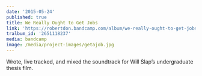```yaml
---
date: '2015-05-24'
published: true
title: We Really Ought to Get Jobs
link: 'https://robertdon.bandcamp.com/album/we-really-ought-to-get-jobs'
tralbum_id: '2651118237'
media: bandcamp
image: /media/project-images/getajob.jpg
---
```

Wrote, live tracked, and mixed the soundtrack for Will Slap’s undergraduate thesis film. 
